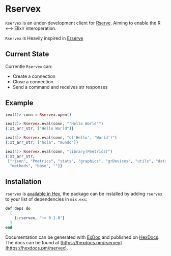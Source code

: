 # Rservex

`Rservex` is an under-development client for [Rserve](https://www.rforge.net/Rserve/index.html). 
Aiming to enable the R <--> Elixir interoperation.

`Rservex` is Heavily inspired in [Erserve](https://github.com/del/erserve)

## Current State

Currentle `Rservex` can:

 - Create a connection
 - Close a connection
 - Send a command and receives str responses

## Example

```elixir
iex(1)> conn = Rservex.open()                  

iex(2)> Rservex.eval(conn, "'Hello World'")                  
{:xt_arr_str, ["Hello World"]}

iex(3)> Rservex.eval(conn, "c('Hello', 'World')")
{:xt_arr_str, ["hola", "mundo"]}

iex(4)> Rservex.eval(conn, "library(Pmetrics)") 
{:xt_arr_str,
 ["rjson", "Pmetrics", "stats", "graphics", "grDevices", "utils", "datasets",
  "methods", "base", ""]} 
```

## Installation

`rservex` is [available in Hex](https://hex.pm/docs/publish), the package can be installed
by adding `rservex` to your list of dependencies in `mix.exs`:

```elixir
def deps do
  [
    {:rservex, "~> 0.1.0"}
  ]
end
```

Documentation can be generated with [ExDoc](https://github.com/elixir-lang/ex_doc)
and published on [HexDocs](https://hexdocs.pm). The docs can
be found at [https://hexdocs.pm/rservex](https://hexdocs.pm/rservex).

